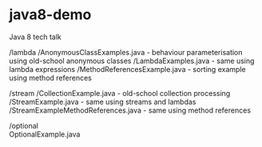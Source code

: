 # java8-demo
Java 8 tech talk

/lambda
 	/AnonymousClassExamples.java - behaviour parameterisation using old-school anonymous classes
	/LambdaExamples.java - same using lambda expressions
	/MethodReferencesExample.java - sorting example using method references

/stream	
	/CollectionExample.java - old-school collection processing
	/StreamExample.java - same using streams and lambdas
	/StreamExampleMethodReferences.java - same using method references

/optional	
	 OptionalExample.java
